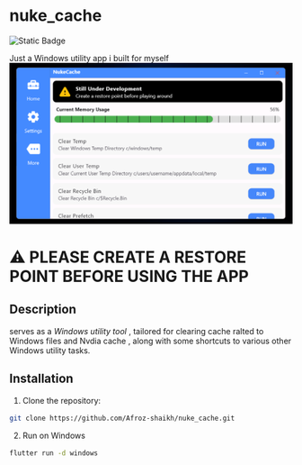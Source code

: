 # nuke_cache

![Static Badge](https://img.shields.io/badge/alpha-passing?label=build)



Just a Windows utility app i built for myself
 <img src="https://github.com/Afroz-Shaikh/NukeCache/blob/main/assets/thumbnail/thumbnail.png" alt="s1" width="800">
# ⚠️ PLEASE CREATE A RESTORE POINT BEFORE USING THE APP

## Description

serves as a *Windows utility tool* , tailored for  clearing cache ralted to Windows files and Nvdia cache , along with some shortcuts to  various other Windows utility tasks.




## Installation

1. Clone the repository:

```bash
git clone https://github.com/Afroz-shaikh/nuke_cache.git
```

2. Run on Windows 

``` bash
flutter run -d windows
```
